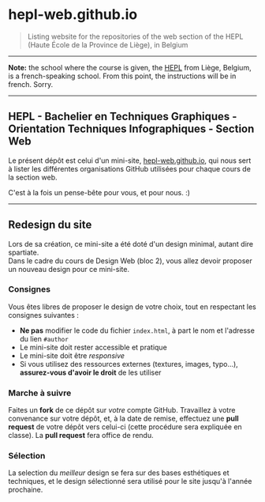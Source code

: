 # hepl-web.github.io

> Listing website for the repositories of the web section of the HEPL (Haute École de la Province de Liège), in Belgium

* * *

**Note:** the school where the course is given, the [HEPL](http://www.provincedeliege.be/hauteecole) from Liège, Belgium, is a french-speaking school. From this point, the instructions will be in french. Sorry.

* * *

## HEPL - Bachelier en Techniques Graphiques - Orientation Techniques Infographiques - Section Web

Le présent dépôt est celui d'un mini-site, [hepl-web.github.io](http://hepl-web.github.io), qui nous sert à lister les différentes organisations GitHub utilisées pour chaque cours de la section web.

C'est à la fois un pense-bête pour vous, et pour nous. :)

* * *

## Redesign du site

Lors de sa création, ce mini-site a été doté d'un design minimal, autant dire spartiate.  
Dans le cadre du cours de Design Web (bloc 2), vous allez devoir proposer un nouveau design pour ce mini-site.

### Consignes

Vous êtes libres de proposer le design de votre choix, tout en respectant les consignes suivantes :

* **Ne pas** modifier le code du fichier `index.html`, à part le nom et l'adresse du lien `#author`
* Le mini-site doit rester accessible et pratique
* Le mini-site doit être _responsive_
* Si vous utilisez des ressources externes (textures, images, typo…), **assurez-vous d'avoir le droit** de les utiliser

### Marche à suivre

Faites un **fork** de ce dépôt sur _votre_ compte GitHub. Travaillez à votre convenance sur votre dépôt, et, à la date de remise, effectuez une **pull request** de votre dépôt vers celui-ci (cette procédure sera expliquée en classe). La **pull request** fera office de rendu.

### Sélection

La selection du _meilleur_ design se fera sur des bases esthétiques et techniques, et le design sélectionné sera utilisé pour le site jusqu'à l'année prochaine.
